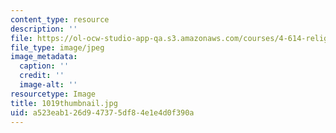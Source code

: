 ```yaml
---
content_type: resource
description: ''
file: https://ol-ocw-studio-app-qa.s3.amazonaws.com/courses/4-614-religious-architecture-and-islamic-cultures-fall-2002/a523eab126d947375df84e1e4d0f390a_1019thumbnail.jpg
file_type: image/jpeg
image_metadata:
  caption: ''
  credit: ''
  image-alt: ''
resourcetype: Image
title: 1019thumbnail.jpg
uid: a523eab1-26d9-4737-5df8-4e1e4d0f390a
---
```

